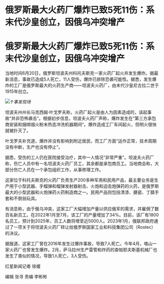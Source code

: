 # 俄罗斯最大火药厂爆炸已致5死11伤：系末代沙皇创立，因俄乌冲突增产

# 俄罗斯最大火药厂爆炸已致5死11伤：系末代沙皇创立，因俄乌冲突增产

当地时间6月20日，俄罗斯坦波夫州科托夫斯克一家火药厂起火并发生爆炸。据最新消息，事故已造成5人死亡，11人受伤，爆炸已排除恐袭可能性。据悉，发生爆炸的工厂是俄罗斯最大的火药生产商——坦波夫火药厂，由末代沙皇尼古拉二世于1915年创立。

![](https://inews.gtimg.com/om_bt/O0_PEU0a8bUePySuRv5b3sWMJ01Oucq52VPJJvwAzsrzUAA/1000)_↑事发现场_

坦波夫州州长马克西姆·叶戈罗夫称，火药厂起火是由人为因素造成的，该起事故“并非恐怖袭击”。根据初步信息，坦波夫火药厂声称，爆炸发生在“第三方承包商安装和捆绑烟火粉末热态冲洗机器期间”。爆炸造成工厂车间起火，但明火很快就被扑灭了。

叶戈罗夫补充道，爆炸并没有影响到附近居民，而工厂方面“运作正常，技术周期没有中断，生产也没有停止”。

据悉，受伤的工人仍在医院接受治疗，其中一人情况“非常严重”。坦波夫火药厂称，伤亡人员中有一名坦波夫火药厂员工，其余都是承包商员工。当地商会称，大部分伤亡人员在一个承包组织工作，从事修理工作。

这家位于科托夫斯克的火药厂负责生产200多种军用和民用产品，最主要业务是生产用于小型武器、手榴弹和榴弹发射器射击、火炮和迫击炮弹药的火药，是俄罗斯最大的小型武器和火炮弹药火药制造商之一。民用产品则包括清漆、搪瓷、丁腈手套和不倒翁玩具。

有消息称，由于俄乌冲突，这家工厂大幅增加产量以供应俄军的需求，并雇佣了数百名新员工。在2022年1月至7月，该工厂的产量增加了34%。目前，该厂有1800名员工，预计到2025年，员工人数将增至近5000人。2023年1月，俄联邦政府通过了一项关于将坦波夫火药厂转让给俄罗斯国家工业和科技集团公司（Rostec）的决议。

据报道，这家工厂曾在2016年发生过爆炸事故，导致7人死亡。今年4月，喀山一家火药厂也曾发生爆炸。2月，萨马拉州生产雷管和炸药的查帕耶夫斯基机械厂也发生了类似的情况，导致1人死亡，3人受伤。

红星新闻记者 徐缓

编辑 张寻 责编 李彬彬

